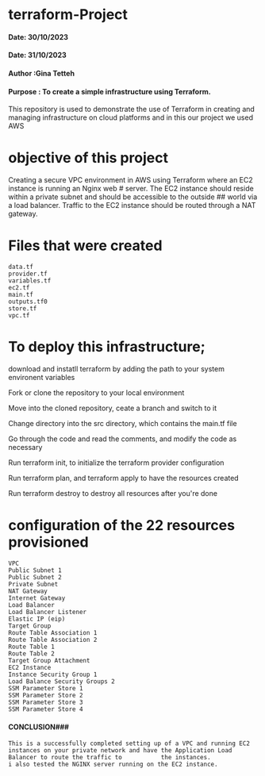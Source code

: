 # terraform-Project

#### Date: 30/10/2023
#### Date: 31/10/2023
#### Author :Gina Tetteh
#### Purpose : To create a simple infrastructure using Terraform.
 This repository is used to demonstrate the use of Terraform in creating and managing infrastructure on cloud platforms and in this our project we used AWS

 # objective of this project
 Creating a secure VPC environment in AWS using Terraform where an EC2 instance is running an Nginx web # server. The EC2 instance should reside within a private subnet and should be accessible to the outside ## world via a load balancer. Traffic to the EC2 instance should be routed through a NAT gateway.

# Files that were created
    data.tf
    provider.tf
    variables.tf
    ec2.tf
    main.tf
    outputs.tf0
    store.tf
    vpc.tf

# To deploy this infrastructure;

   download and instatll terraform by adding the path to your system environent variables

   Fork or clone the repository to your local environment
   
   Move into the cloned repository, ceate a branch and switch to it
   
   Change directory into the src directory, which contains the main.tf file
   
   Go through the code and read the comments, and modify the code as necessary
   
   Run terraform init, to initialize the terraform provider configuration
   
   Run terraform plan, and terraform apply to have the resources created
   
   Run terraform destroy to destroy all resources after you're done


  # configuration of the 22 resources provisioned

    VPC
    Public Subnet 1
    Public Subnet 2
    Private Subnet
    NAT Gateway
    Internet Gateway
    Load Balancer
    Load Balancer Listener
    Elastic IP (eip)
    Target Group
    Route Table Association 1
    Route Table Association 2
    Route Table 1
    Route Table 2
    Target Group Attachment
    EC2 Instance
    Instance Security Group 1
    Load Balance Security Groups 2
    SSM Parameter Store 1
    SSM Parameter Store 2
    SSM Parameter Store 3
    SSM Parameter Store 4
    
#### CONCLUSION###
    This is a successfully completed setting up of a VPC and running EC2 instances on your private network and have the Application Load Balancer to route the traffic to           the instances.
    i also tested the NGINX server running on the EC2 instance.

  
    

    



